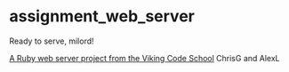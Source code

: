 # assignment_web_server
Ready to serve, milord!

[A Ruby web server project from the Viking Code School](http://www.vikingcodeschool.com)
ChrisG and AlexL